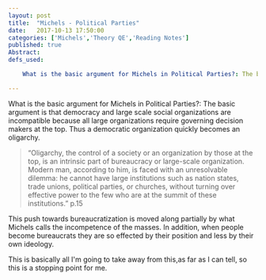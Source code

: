 ```yaml
---
layout: post
title:  "Michels - Political Parties"
date:   2017-10-13 17:50:00
categories: ['Michels','Theory QE','Reading Notes']
published: true
Abstract:
defs_used:

    What is the basic argument for Michels in Political Parties?: The basic argument is that democracy and large scale social organizations are incompatible because all large organizations require governing decision makers at the top. Thus a democratic organization quickly becomes an oligarchy.

---
```

<def>What is the basic argument for Michels in Political Parties?: The basic argument is that democracy and large scale social organizations are incompatible because all large organizations require governing decision makers at the top. Thus a democratic organization quickly becomes an oligarchy.</def>

>“Oligarchy, the control of a society or an organization by those at the top, is an intrinsic part of bureaucracy or large-scale organization. Modern man, according to him, is faced with an unresolvable dilemma: he cannot have large institutions such as nation states, trade unions, political parties, or churches, without turning over effective power to the few who are at the summit of these institutions.” p.15

This push towards bureaucratization is moved along partially by what Michels calls the incompetence of the masses. In addition, when people become bureaucrats they are so effected by their position and less by their own ideology.

This is basically all I'm going to take away from this,as far as I can tell, so this is a stopping point for me.

